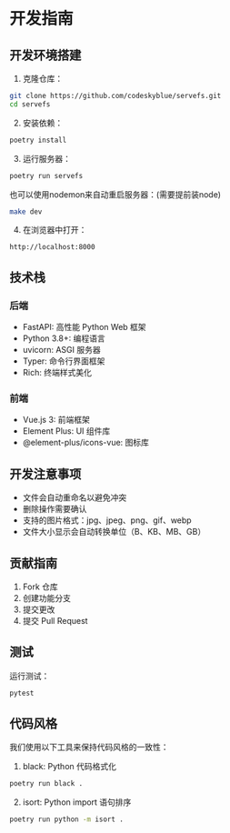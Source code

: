 # 开发指南

## 开发环境搭建

1. 克隆仓库：
```bash
git clone https://github.com/codeskyblue/servefs.git
cd servefs
```

2. 安装依赖：
```bash
poetry install
```

3. 运行服务器：
```bash
poetry run servefs
```

也可以使用nodemon来自动重启服务器：(需要提前装node)

```bash
make dev
```

4. 在浏览器中打开：
```
http://localhost:8000
```

## 技术栈

### 后端
- FastAPI: 高性能 Python Web 框架
- Python 3.8+: 编程语言
- uvicorn: ASGI 服务器
- Typer: 命令行界面框架
- Rich: 终端样式美化

### 前端
- Vue.js 3: 前端框架
- Element Plus: UI 组件库
- @element-plus/icons-vue: 图标库

## 开发注意事项

- 文件会自动重命名以避免冲突
- 删除操作需要确认
- 支持的图片格式：jpg、jpeg、png、gif、webp
- 文件大小显示会自动转换单位（B、KB、MB、GB）

## 贡献指南

1. Fork 仓库
2. 创建功能分支
3. 提交更改
4. 提交 Pull Request

## 测试

运行测试：
```bash
pytest
```

## 代码风格

我们使用以下工具来保持代码风格的一致性：

1. black: Python 代码格式化
```bash
poetry run black .
```

2. isort: Python import 语句排序
```bash
poetry run python -m isort .
```
